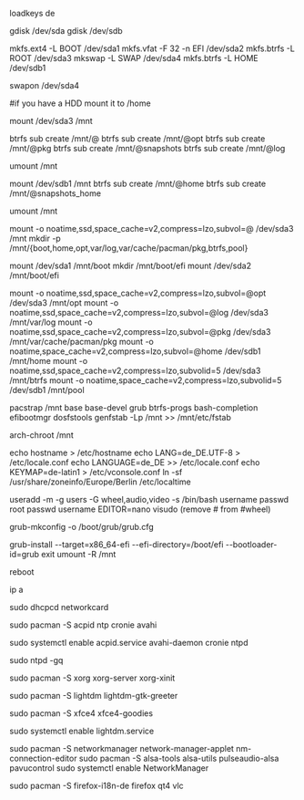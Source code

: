 loadkeys de

gdisk /dev/sda
gdisk /dev/sdb

mkfs.ext4 -L BOOT /dev/sda1
mkfs.vfat -F 32 -n EFI /dev/sda2
mkfs.btrfs -L ROOT /dev/sda3
mkswap -L SWAP /dev/sda4
mkfs.btrfs -L HOME /dev/sdb1

swapon /dev/sda4

#if you have a HDD mount it to /home

mount /dev/sda3 /mnt

btrfs sub create /mnt/@
btrfs sub create /mnt/@opt
btrfs sub create /mnt/@pkg
btrfs sub create /mnt/@snapshots
btrfs sub create /mnt/@log

umount /mnt

mount /dev/sdb1 /mnt
btrfs sub create /mnt/@home
btrfs sub create /mnt/@snapshots_home

umount /mnt

mount -o noatime,ssd,space_cache=v2,compress=lzo,subvol=@ /dev/sda3 /mnt
mkdir -p /mnt/{boot,home,opt,var/log,var/cache/pacman/pkg,btrfs,pool}

mount /dev/sda1 /mnt/boot
mkdir /mnt/boot/efi
mount /dev/sda2 /mnt/boot/efi

mount -o noatime,ssd,space_cache=v2,compress=lzo,subvol=@opt /dev/sda3 /mnt/opt
mount -o noatime,ssd,space_cache=v2,compress=lzo,subvol=@log /dev/sda3 /mnt/var/log
mount -o noatime,ssd,space_cache=v2,compress=lzo,subvol=@pkg /dev/sda3 /mnt/var/cache/pacman/pkg
mount -o noatime,space_cache=v2,compress=lzo,subvol=@home /dev/sdb1 /mnt/home
mount -o noatime,ssd,space_cache=v2,compress=lzo,subvolid=5 /dev/sda3 /mnt/btrfs
mount -o noatime,space_cache=v2,compress=lzo,subvolid=5 /dev/sdb1 /mnt/pool

pacstrap /mnt base base-devel grub btrfs-progs bash-completion efibootmgr dosfstools
genfstab -Lp /mnt >> /mnt/etc/fstab

arch-chroot /mnt

echo hostname > /etc/hostname
echo LANG=de_DE.UTF-8 > /etc/locale.conf
echo LANGUAGE=de_DE >> /etc/locale.conf
echo KEYMAP=de-latin1 > /etc/vconsole.conf
ln -sf /usr/share/zoneinfo/Europe/Berlin /etc/localtime

useradd -m -g users -G wheel,audio,video -s /bin/bash username
passwd root
passwd username
EDITOR=nano visudo (remove # from #wheel)

grub-mkconfig -o /boot/grub/grub.cfg

grub-install --target=x86_64-efi --efi-directory=/boot/efi --bootloader-id=grub
exit
umount -R /mnt

reboot

ip a

sudo dhcpcd networkcard

sudo pacman -S acpid ntp cronie avahi

sudo systemctl enable acpid.service avahi-daemon cronie ntpd

sudo ntpd -gq

sudo pacman -S xorg xorg-server xorg-xinit

sudo pacman -S lightdm lightdm-gtk-greeter

sudo pacman -S xfce4 xfce4-goodies 

sudo systemctl enable lightdm.service


sudo pacman -S networkmanager network-manager-applet nm-connection-editor
sudo pacman -S alsa-tools alsa-utils pulseaudio-alsa pavucontrol
sudo systemctl enable NetworkManager

sudo pacman -S firefox-i18n-de firefox qt4 vlc

